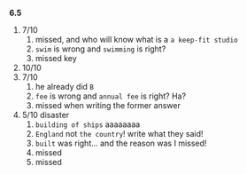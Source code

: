 **6.5**
1. 7/10
	1. missed, and who will know what is a `a keep-fit studio`
	2. `swim` is wrong and `swimming` is right?
	3. missed key
2. 10/10
3. 7/10
	1. he already did `B`
	2. `fee` is wrong and `annual fee` is right? Ha?
	3. missed when writing the former answer
4. 5/10 disaster
	1. `building of ships` aaaaaaaa
	2. `England` not `the country`! write what they said!
	3. `built` was right... and the reason was I missed!
	4. missed
	5. missed

